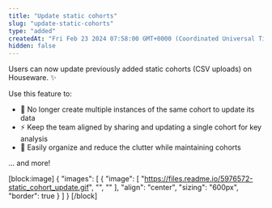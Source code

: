 ```yaml
---
title: "Update static cohorts"
slug: "update-static-cohorts"
type: "added"
createdAt: "Fri Feb 23 2024 07:58:00 GMT+0000 (Coordinated Universal Time)"
hidden: false
---
```

Users can now update previously added static cohorts (CSV uploads) on Houseware. :sparkles:

Use this feature to:

- :muscle: No longer create multiple instances of the same cohort to update its data
- :zap: Keep the team aligned by sharing and updating a single cohort for key analysis
- 🧹 Easily organize and reduce the clutter while maintaining cohorts

... and more!

[block:image]
{
  "images": [
    {
      "image": [
        "https://files.readme.io/5976572-static_cohort_update.gif",
        "",
        ""
      ],
      "align": "center",
      "sizing": "600px",
      "border": true
    }
  ]
}
[/block]